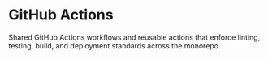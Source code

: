 # GitHub Actions

Shared GitHub Actions workflows and reusable actions that enforce linting, testing, build, and deployment standards across the monorepo.
